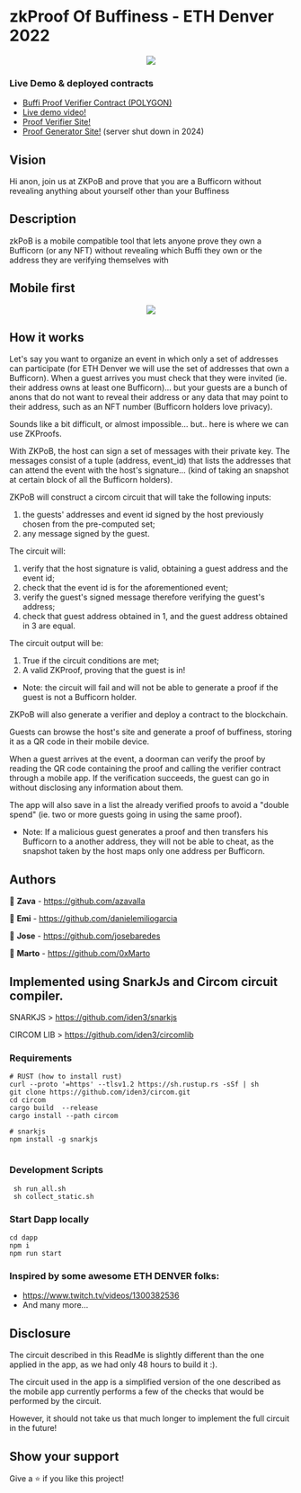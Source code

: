 # zkProof Of Buffiness - ETH Denver 2022

<p align="center">
  <img src="https://user-images.githubusercontent.com/45073251/154821162-3d4af844-1f74-4fdb-91c3-52e280e55c10.png"/>
</p>

### Live Demo & deployed contracts
- [Buffi Proof Verifier Contract (POLYGON)](https://polygonscan.com/address/0xd2071645403cf00d6604337d4c17120cafe2286f)
- [Live demo video!](https://twitter.com/oiliw3/status/1495337272459218945?t=smOEXTFGCt1NSzK13muGHQ&s=19)
- [Proof Verifier Site!](https://zkbuffi.web.app/)
- [Proof Generator Site!](http://18.116.130.17/) (server shut down in 2024)



## Vision

Hi anon, join us at ZKPoB and prove that you are a Bufficorn without revealing anything about yourself other than your Buffiness
## Description

zkPoB is a mobile compatible tool that lets anyone prove they own a Bufficorn (or any NFT) without revealing which Buffi they own or the address they are verifying themselves with

## Mobile first

<p align="center">
  <img src="https://user-images.githubusercontent.com/45073251/154821939-e0df5284-d4d1-4b50-8e1e-8b1b06b34855.png"/>
</p>

## How it works

Let's say you want to organize an event in which only a set of addresses can participate (for ETH Denver we will use the set of addresses that own a Bufficorn). When a guest arrives you must check that they were invited (ie. their address owns at least one Bufficorn)... but your guests are a bunch of anons that do not want to reveal their address or any data that may point to their address, such as an NFT number (Bufficorn holders love privacy).

Sounds like a bit difficult, or almost impossible... but.. here is where we can use ZKProofs.

With ZKPoB, the host can sign a set of messages with their private key. The messages consist of a tuple (address, event_id) that lists the addresses that can attend the event with the host's signature... (kind of taking an snapshot at certain block of all the Bufficorn holders).

ZKPoB will construct a circom circuit that will take the following inputs:
1) the guests' addresses and event id signed by the host previously chosen from the pre-computed set;
2) any message signed by the guest.

The circuit will:
1) verify that the host signature is valid, obtaining a guest address and the event id;
2) check that the event id is for the aforementioned event;
3) verify the guest's signed message therefore verifying the guest's address;
4) check that guest address obtained in 1, and the guest address obtained in 3 are equal.

The circuit output will be:
1) True if the circuit conditions are met;
2) A valid ZKProof, proving that the guest is in!

* Note: the circuit will fail and will not be able to generate a proof if the guest is not a Bufficorn holder.

ZKPoB will also generate a verifier and deploy a contract to the blockchain.

Guests can browse the host's site and generate a proof of buffiness, storing it as a QR code in their mobile device.

When a guest arrives at the event, a doorman can verify the proof by reading the QR code containing the proof and calling the verifier contract through a mobile app. If the verification succeeds, the guest can go in without disclosing any information about them.

The app will also save in a list the already verified proofs to avoid a "double spend" (ie. two or more guests going in using the same proof).

* Note: If a malicious guest generates a proof and then transfers his Bufficorn to a another address, they will not be able to cheat, as the snapshot taken by the host maps only one address per Bufficorn.

## Authors

👤 **Zava** - https://github.com/azavalla

👤 **Emi** - https://github.com/danielemiliogarcia

👤 **Jose** - https://github.com/josebaredes

👤 **Marto** - https://github.com/0xMarto


## Implemented using SnarkJs and Circom circuit compiler.

SNARKJS > https://github.com/iden3/snarkjs

CIRCOM LIB > https://github.com/iden3/circomlib

### Requirements
```
# RUST (how to install rust)
curl --proto '=https' --tlsv1.2 https://sh.rustup.rs -sSf | sh
git clone https://github.com/iden3/circom.git
cd circom
cargo build  --release
cargo install --path circom

# snarkjs
npm install -g snarkjs


```

### Development Scripts
```
 sh run_all.sh
 sh collect_static.sh
```

### Start Dapp locally
```
cd dapp
npm i
npm run start
```

### Inspired by some awesome ETH DENVER folks:
* https://www.twitch.tv/videos/1300382536
* And many more...


## Disclosure

The circuit described in this ReadMe is slightly different than the one applied in the app, as we had only 48 hours to build it :).

The circuit used in the app is a simplified version of the one described as the mobile app currently performs a few of the checks that would be performed by the circuit.

However, it should not take us that much longer to implement the full circuit in the future!
## Show your support

Give a ⭐️ if you like this project!

